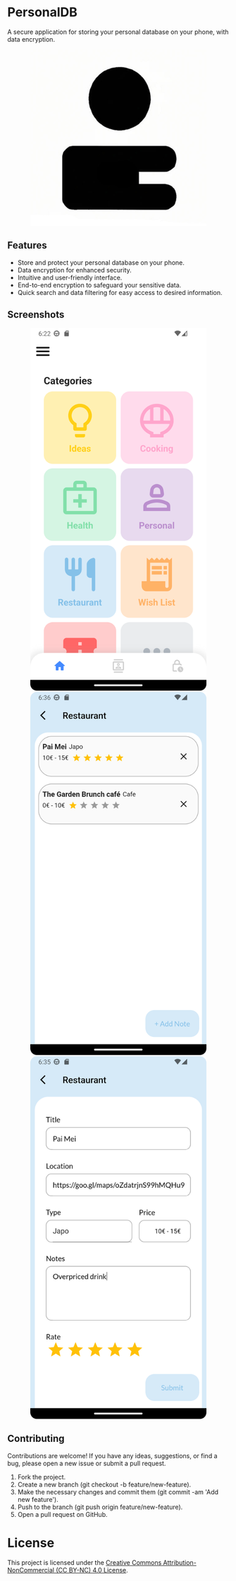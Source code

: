 # PersonalDB

A secure application for storing your personal database on your phone, with data encryption.
<div align="center">
  <img src="screenshots/logo.jpg" alt="PersonalDB Logo" width="400">
</div>

## Features

- Store and protect your personal database on your phone.
- Data encryption for enhanced security.
- Intuitive and user-friendly interface.
- End-to-end encryption to safeguard your sensitive data.
- Quick search and data filtering for easy access to desired information.

## Screenshots
<div align="center">
  <img src="screenshots/homepage.png" alt="PersonalDB Homepage" width="400">
  <img src="screenshots/restaurant_category.png" alt="PersonalDB Restaurant Category" width="400">
</div>
<div align="center">
  <img src="screenshots/restaurant_detail.png" alt="PersonalDB Restaurant Detail" width="400">
</div>

## Contributing
Contributions are welcome! If you have any ideas, suggestions, or find a bug, please open a new issue or submit a pull request.

1. Fork the project.
2. Create a new branch (git checkout -b feature/new-feature).
3. Make the necessary changes and commit them (git commit -am 'Add new feature').
4. Push to the branch (git push origin feature/new-feature).
5. Open a pull request on GitHub.

# License
This project is licensed under the [Creative Commons Attribution-NonCommercial (CC BY-NC) 4.0 License](https://creativecommons.org/licenses/by-nc/4.0/).